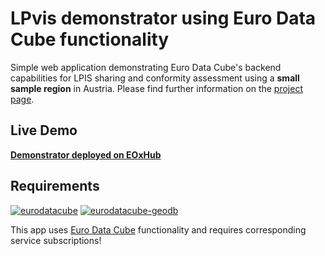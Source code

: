 # LPvis demonstrator using Euro Data Cube functionality

Simple web application demonstrating Euro Data Cube's backend capabilities for LPIS sharing and conformity assessment using a **small sample region** in Austria. Please find further information on the [project page](https://github.com/eurodatacube/LPvis/).

## Live Demo
[**Demonstrator deployed on EOxHub**](https://lpvis-0652eab6-e5d0-11e9-a359-2a2ae2dbcce4.edc.hub.eox.at) 

## Requirements
[![eurodatacube](https://img.shields.io/badge/Service%20Requirements-Euro%20Data%20Cube-brightgreen)](/marketplace/services/eurodatacube)
[![eurodatacube-geodb](https://img.shields.io/badge/Service%20Requirements-Euro%20Data%20Cube%20--%20geoDB-brightgreen)](/marketplace/services/eurodatacube-geodb)

This app uses [Euro Data Cube](https://eurodatacube.com) functionality and requires corresponding service subscriptions!

